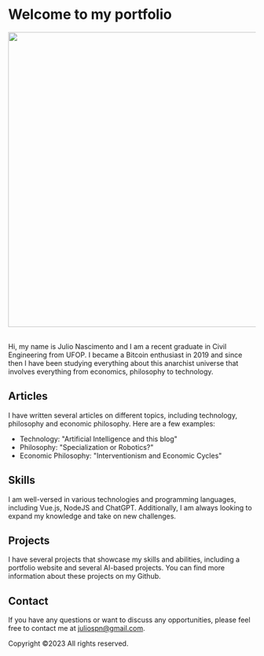 # Welcome to my portfolio

<div align="center">
	<img width=600px src="./assets/portfolio.gif">
</div><br>

Hi, my name is Julio Nascimento and I am a recent graduate in Civil Engineering from UFOP. I became a Bitcoin enthusiast in 2019 and since then I have been studying everything about this anarchist universe that involves everything from economics, philosophy to technology.

## Articles
I have written several articles on different topics, including technology, philosophy and economic philosophy. Here are a few examples:

* Technology: "Artificial Intelligence and this blog"
* Philosophy: "Specialization or Robotics?"
* Economic Philosophy: "Interventionism and Economic Cycles"

## Skills
I am well-versed in various technologies and programming languages, including Vue.js, NodeJS and ChatGPT. Additionally, I am always looking to expand my knowledge and take on new challenges.

## Projects
I have several projects that showcase my skills and abilities, including a portfolio website and several AI-based projects. You can find more information about these projects on my Github.

## Contact
If you have any questions or want to discuss any opportunities, please feel free to contact me at juliospn@gmail.com.

Copyright ©2023 All rights reserved.

